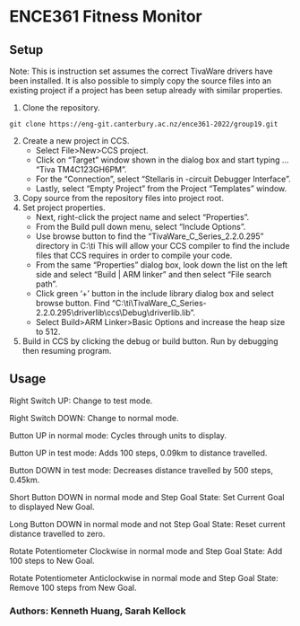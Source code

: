 # ENCE361 Fitness Monitor

## Setup

Note: This is instruction set assumes the correct TivaWare drivers have been installed. It is also possible to simply copy the source files into an existing project if a project has been setup already with similar properties. 

1. Clone the repository.
```
git clone https://eng-git.canterbury.ac.nz/ence361-2022/group19.git
```
2. Create a new project in CCS.
	* Select File>New>CCS project.
	* Click on “Target” window shown in the dialog box and start typing … “Tiva TM4C123GH6PM”.
	* For the “Connection”, select “Stellaris in -circuit Debugger Interface”.
	* Lastly, select “Empty Project” from the Project “Templates” window.
3. Copy source from the repository files into project root.
4. Set project properties.
	* Next, right-click the project name and select “Properties”.
	* From the Build pull down menu, select “Include Options”.
	* Use browse button to find the “TivaWare_C_Series_2.2.0.295” directory in C:\ti This will allow your CCS compiler to find the include files that CCS requires in order to compile your code.
	* From the same “Properties” dialog box, look down the list on the left side and select “Build | ARM linker” and then select “File search path”.
	* Click green ‘+’ button in the include library dialog box and select browse button. Find “C:\ti\TivaWare_C_Series-2.2.0.295\driverlib\ccs\Debug\driverlib.lib”.
	* Select Build>ARM Linker>Basic Options and increase the heap size to 512.
6. Build in CCS by clicking the debug or build button. Run by debugging then resuming program.

## Usage
Right Switch UP: Change to test mode.

Right Switch DOWN: Change to normal mode.

Button UP in normal mode: Cycles through units to display.

Button UP in test mode: Adds 100 steps, 0.09km to distance travelled.

Button DOWN in test mode: Decreases distance travelled by 500 steps, 0.45km.

Short Button DOWN in normal mode and Step Goal State: Set Current Goal to displayed New Goal.

Long Button DOWN in normal mode and not Step Goal State: Reset current distance travelled to zero.

Rotate Potentiometer Clockwise in normal mode and Step Goal State: Add 100 steps to New Goal.

Rotate Potentiometer Anticlockwise in normal mode and Step Goal State: Remove 100 steps from New Goal.

### Authors: Kenneth Huang, Sarah Kellock
